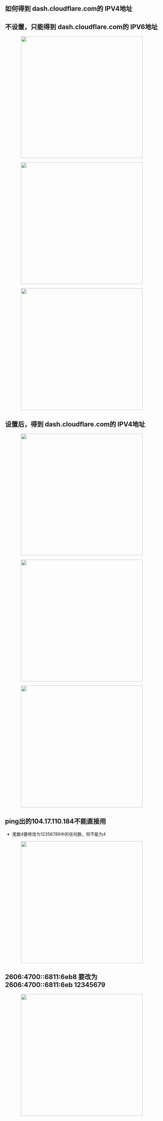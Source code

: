 ## 如何得到 dash.cloudflare.com的 IPV4地址

## 不设置，只能得到 dash.cloudflare.com的 IPV6地址

<p align="center"><img src="https://cdn.jsdelivr.net/gh/zb9678/img@main/up1/12.19:12:28:58.png" style="width:400px;"></p>



<p align="center"><img src="https://cdn.jsdelivr.net/gh/zb9678/img@main/up1/12.19:12:34:50.png" style="width:400px;"></p>

<p align="center"><img src="https://cdn.jsdelivr.net/gh/zb9678/img@main/up1/12.19:12:30:02.png" style="width:400px;"></p>

## 设置后，得到 dash.cloudflare.com的 IPV4地址

<p align="center"><img src="https://cdn.jsdelivr.net/gh/zb9678/img@main/up1/12.19:12:36:07.png" style="width:400px;"></p>

<p align="center"><img src="https://cdn.jsdelivr.net/gh/zb9678/img@main/up1/12.19:12:31:37.png" style="width:400px;"></p>


<p align="center"><img src="https://cdn.jsdelivr.net/gh/zb9678/img@main/up1/12.19:12:34:03.png" style="width:400px;"></p>

## ping出的104.17.110.184不能直接用
- 尾数4要修改为12356789中的任何数，但不能为4

<p align="center"><img src="https://cdn.jsdelivr.net/gh/zb9678/img@main/up1/12.19:12:43:54.png" style="width:400px;"></p>

## 2606:4700::6811:6eb8 要改为 2606:4700::6811:6eb 12345679

<p align="center"><img src="https://cdn.jsdelivr.net/gh/zb9678/img@main/up1/12.19:13:10:48.png" style="width:400px;"></p>